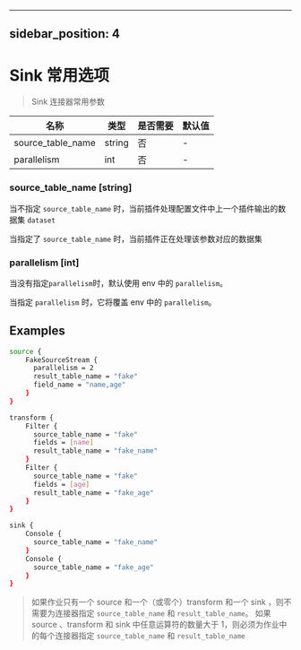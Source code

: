---

sidebar_position: 4
-------------------

# Sink 常用选项

> Sink 连接器常用参数

|        名称         |   类型   | 是否需要 | 默认值 |
|-------------------|--------|------|-----|
| source_table_name | string | 否    | -   |
| parallelism       | int    | 否    | -   |

### source_table_name [string]

当不指定 `source_table_name` 时，当前插件处理配置文件中上一个插件输出的数据集 `dataset`

当指定了 `source_table_name` 时，当前插件正在处理该参数对应的数据集

### parallelism [int]

当没有指定`parallelism`时，默认使用 env 中的 `parallelism`。

当指定 `parallelism` 时，它将覆盖 env 中的 `parallelism`。

## Examples

```bash
source {
    FakeSourceStream {
      parallelism = 2
      result_table_name = "fake"
      field_name = "name,age"
    }
}

transform {
    Filter {
      source_table_name = "fake"
      fields = [name]
      result_table_name = "fake_name"
    }
    Filter {
      source_table_name = "fake"
      fields = [age]
      result_table_name = "fake_age"
    }
}

sink {
    Console {
      source_table_name = "fake_name"
    }
    Console {
      source_table_name = "fake_age"
    }
}
```

> 如果作业只有一个 source 和一个（或零个）transform 和一个 sink ，则不需要为连接器指定 `source_table_name` 和 `result_table_name`。
> 如果 source 、transform 和 sink 中任意运算符的数量大于 1，则必须为作业中的每个连接器指定 `source_table_name` 和 `result_table_name`

